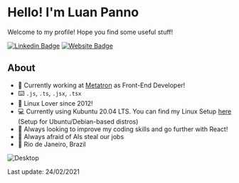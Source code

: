# Hello! I'm Luan Panno

Welcome to my profile! Hope you find some useful stuff!

[![Linkedin Badge](https://img.shields.io/badge/-luanpanno-blue?style=flat&logo=Linkedin&logoColor=white&link=https://www.linkedin.com/in/luanpanno/)](https://www.linkedin.com/in/luanpanno/) [![Website Badge](https://img.shields.io/badge/-luanpanno.codes-47CCCC?style=flat&logo=Google-Chrome&logoColor=white&link=https://luanpanno.codes)](http://luanpanno.codes)

## About

- 🏢 Currently working at [Metatron](http://www.metatron.com.br/) as Front-End Developer!
- ⌨️ `.js`, `.ts`, `.jsx`, `.tsx`
- 🐧 Linux Lover since 2012!
- 💻 Currently using Kubuntu 20.04 LTS. You can find my Linux Setup [here](https://github.com/luanpanno/linux-development-setup) (Setup for Ubuntu/Debian-based distros)
- 🌱 Always looking to improve my coding skills and go further with React!
- 🤔 Always afraid of AIs steal our jobs
- 📍 Rio de Janeiro, Brazil

![Desktop](https://i.imgur.com/eP9Utd1.jpg)

Last update: 24/02/2021
